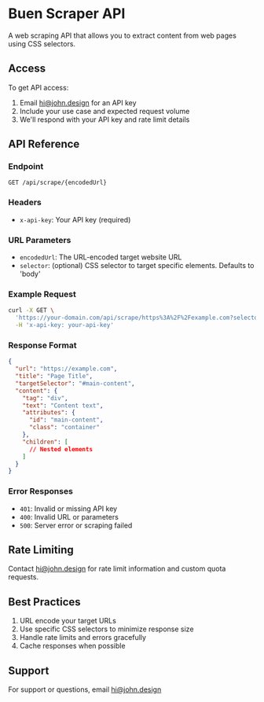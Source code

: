 # Buen Scraper API

A web scraping API that allows you to extract content from web pages using CSS selectors.

## Access

To get API access:
1. Email hi@john.design for an API key
2. Include your use case and expected request volume
3. We'll respond with your API key and rate limit details

## API Reference

### Endpoint

```
GET /api/scrape/{encodedUrl}
```

### Headers

- `x-api-key`: Your API key (required)

### URL Parameters

- `encodedUrl`: The URL-encoded target website URL
- `selector`: (optional) CSS selector to target specific elements. Defaults to 'body'

### Example Request

```bash
curl -X GET \
  'https://your-domain.com/api/scrape/https%3A%2F%2Fexample.com?selector=%23main-content' \
  -H 'x-api-key: your-api-key'
```

### Response Format

```json
{
  "url": "https://example.com",
  "title": "Page Title",
  "targetSelector": "#main-content",
  "content": {
    "tag": "div",
    "text": "Content text",
    "attributes": {
      "id": "main-content",
      "class": "container"
    },
    "children": [
      // Nested elements
    ]
  }
}
```

### Error Responses

- `401`: Invalid or missing API key
- `400`: Invalid URL or parameters
- `500`: Server error or scraping failed

## Rate Limiting

Contact hi@john.design for rate limit information and custom quota requests.

## Best Practices

1. URL encode your target URLs
2. Use specific CSS selectors to minimize response size
3. Handle rate limits and errors gracefully
4. Cache responses when possible

## Support

For support or questions, email hi@john.design
